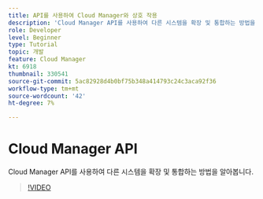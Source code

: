 ```yaml
---
title: API를 사용하여 Cloud Manager와 상호 작용
description: 'Cloud Manager API를 사용하여 다른 시스템을 확장 및 통합하는 방법을 알아봅니다.  '
role: Developer
level: Beginner
type: Tutorial
topic: 개발
feature: Cloud Manager
kt: 6918
thumbnail: 330541
source-git-commit: 5ac82928d4b0bf75b348a414793c24c3aca92f36
workflow-type: tm+mt
source-wordcount: '42'
ht-degree: 7%

---
```



# Cloud Manager API

Cloud Manager API를 사용하여 다른 시스템을 확장 및 통합하는 방법을 알아봅니다.

>[!VIDEO](https://video.tv.adobe.com/v/330541/?quality=12&learn=on)